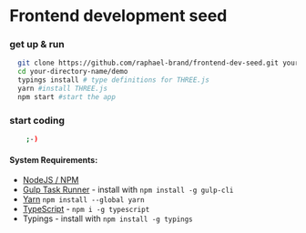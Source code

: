 # Frontend development seed

### get up & run

``` bash
  git clone https://github.com/raphael-brand/frontend-dev-seed.git your-directory-name
  cd your-directory-name/demo
  typings install # type definitions for THREE.js
  yarn #install THREE.js
  npm start #start the app
```
### start coding
``` bash
    ;-)
```


#### System Requirements:

- [NodeJS / NPM](https://nodejs.org) 
- [Gulp Task Runner](https://gulpjs.com) - install with `npm install -g gulp-cli`
- [Yarn](https://yarnpkg.com/en/docs/install) `npm install --global yarn`
- [TypeScript](http://typescriptlang.org/) - `npm i -g typescript`
- Typings - install with `npm install -g typings`

